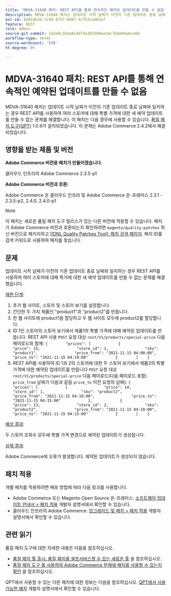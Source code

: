 ```yaml
---
title: 'MDVA-31640 패치: REST API를 통해 연속적인 예약된 업데이트를 만들 수 없음'
description: MDVA-31640 패치는 업데이트 시작 날짜가 이전의 기존 업데이트 종료 날짜와 일치하는 경우 REST API를 사용하여 여러 스토어에 대해 특별 가격에 대한 새 예약 업데이트를 만들 수 없는 문제를 해결합니다. 이 패치는 [Quality Patches Tool (QPT)](/help/announcements/adobe-commerce-announcements/magento-quality-patches-released-new-tool-to-self-serve-quality-patches.md) 1.0.9가 설치된 경우 사용할 수 있습니다. 이 문제는 Adobe Commerce 2.4.2에서 해결되었습니다.
exl-id: 8d91db3d-7c94-4757-8087-4cf53cad81e7
feature: REST
role: Admin
source-git-commit: 1d2e0c1b4a8e3d79a362500ee3ec7bde84a6ce0d
workflow-type: tm+mt
source-wordcount: '539'
ht-degree: 0%

---
```


# MDVA-31640 패치: REST API를 통해 연속적인 예약된 업데이트를 만들 수 없음

MDVA-31640 패치는 업데이트 시작 날짜가 이전의 기존 업데이트 종료 날짜와 일치하는 경우 REST API를 사용하여 여러 스토어에 대해 특별 가격에 대한 새 예약 업데이트를 만들 수 없는 문제를 해결합니다. 이 패치는 다음 경우에 사용할 수 있습니다. [품질 패치 도구(QPT)](/help/announcements/adobe-commerce-announcements/magento-quality-patches-released-new-tool-to-self-serve-quality-patches.md) 1.0.9가 설치되었습니다. 이 문제는 Adobe Commerce 2.4.2에서 해결되었습니다.

## 영향을 받는 제품 및 버전

**Adobe Commerce 버전용 패치가 만들어졌습니다.**

클라우드 인프라의 Adobe Commerce 2.3.5-p1

**Adobe Commerce 버전과 호환:**

Adobe Commerce 온 클라우드 인프라 및 Adobe Commerce 온-프레미스 2.3.1 - 2.3.5-p2, 2.4.0, 2.4.0-p1

>[!NOTE]
>
>이 패치는 새로운 품질 패치 도구 릴리스가 있는 다른 버전에 적용할 수 있습니다. 패치가 Adobe Commerce 버전과 호환되는지 확인하려면 `magento/quality-patches` 최신 버전으로 패키지하고 [[!DNL Quality Patches Tool]: 패치 검색 페이지](https://devdocs.magento.com/quality-patches/tool.html#patch-grid). 패치 ID를 검색 키워드로 사용하여 패치를 찾습니다.

## 문제

업데이트 시작 날짜가 이전의 기존 업데이트 종료 날짜와 일치하는 경우 REST API를 사용하여 여러 스토어에 대해 특가에 대한 새 예약 업데이트를 만들 수 없는 문제를 해결했습니다.

<u>재현 단계</u>:

1. 추가 웹 사이트, 스토어 및 스토어 보기를 설정합니다.
1. 간단한 두 가지 제품인 &quot;product1&quot;과 &quot;product2&quot;를 만듭니다.
1. 한 웹 사이트에 product1을 할당하고 두 웹 사이트 모두에 product2를 할당합니다.
1. ID 1인 스토어의 스토어 보기에서 제품1의 특별 가격에 대해 예약된 업데이트를 만듭니다. REST API 사용 `POST` 요청 대상 `rest/V1/products/special-price` 다음 페이로드와 함께:
   `{        "prices": [            {                "price": 15,                "store_id": 1,                "sku": "product1",                "price_from": "2021-11-15 04:00:00",                "price_to": "2021-11-15 04:10:00"            }        ]    }`
1. REST API를 사용하여 ID 1과 2의 스토어에 대한 두 스토어 보기에서 제품2의 특별 가격에 대한 예약된 업데이트를 만듭니다 `POST` 요청 대상 `rest/V1/products/special-price` 다음 페이로드(다음 페이로드 포함) `price_from` 날짜가 다음과 같음 `price_to` 이전 요청의 날짜):
   `{        "prices": [            {                "price": 14,                "store_id": 1,                "sku": "product2",                "price_from": "2021-11-15 04:10:00",                "price_to": "2021-11-15 04:15:00"            },            {                "price": 13,                "store_id": 2,                "sku": "product2",                "price_from": "2021-11-15 04:10:00",                "price_to": "2021-11-15 04:15:00"            }        ]    }`

<u>예상 결과</u>:

두 스토어 조회수 모두에 특별 가격 변경으로 예약된 업데이트가 생성됩니다.

<u>실제 결과</u>:

Adobe Commerce에 오류가 발생합니다. 예약된 업데이트가 생성되지 않습니다.

## 패치 적용

개별 패치를 적용하려면 배포 방법에 따라 다음 링크를 사용합니다.

* Adobe Commerce 또는 Magento Open Source 온-프레미스: [소프트웨어 업데이트 안내서 > 패치 적용](https://devdocs.magento.com/guides/v2.4/comp-mgr/patching/mqp.html) 개발자 설명서에서 확인할 수 있습니다.
* 클라우드 인프라의 Adobe Commerce: [업그레이드 및 패치 > 패치 적용](https://devdocs.magento.com/cloud/project/project-patch.html) 개발자 설명서에서 확인할 수 있습니다.

## 관련 읽기

품질 패치 도구에 대한 자세한 내용은 다음을 참조하십시오.

* [품질 패치 툴 출시: 품질 패치를 셀프서비스할 수 있는 새로운 툴](/help/announcements/adobe-commerce-announcements/magento-quality-patches-released-new-tool-to-self-serve-quality-patches.md) 을 참조하십시오.
* [품질 패치 도구 를 사용하여 Adobe Commerce 문제에 패치를 사용할 수 있는지 확인](/help/support-tools/patches-available-in-qpt-tool/check-patch-for-magento-issue-with-magento-quality-patches.md) 을 참조하십시오.

QPT에서 사용할 수 있는 다른 패치에 대한 정보는 다음을 참조하십시오. [QPT에서 사용 가능한 패치](https://devdocs.magento.com/quality-patches/tool.html#patch-grid) 개발자 설명서에서 확인할 수 있습니다.
